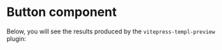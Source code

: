 # Button component

Below, you will see the results produced by the `vitepress-templ-preview` plugin:

<templ-demo src="button/button-primary" />
